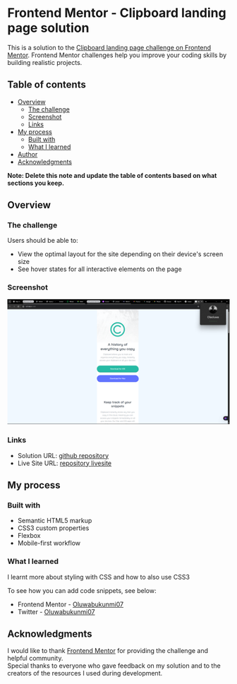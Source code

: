# Frontend Mentor - Clipboard landing page solution

This is a solution to the [Clipboard landing page challenge on Frontend Mentor](https://www.frontendmentor.io/challenges/clipboard-landing-page-5cc9bccd6c4c91111378ecb9). Frontend Mentor challenges help you improve your coding skills by building realistic projects. 

## Table of contents

- [Overview](#overview)
  - [The challenge](#the-challenge)
  - [Screenshot](#screenshot)
  - [Links](#links)
- [My process](#my-process)
  - [Built with](#built-with)
  - [What I learned](#what-i-learned)
- [Author](#author)
- [Acknowledgments](#acknowledgments)

**Note: Delete this note and update the table of contents based on what sections you keep.**

## Overview

### The challenge

Users should be able to:

- View the optimal layout for the site depending on their device's screen size
- See hover states for all interactive elements on the page

### Screenshot

![](./Screenshot%20(125).png)


### Links

- Solution URL: [github repository](https://github.com/Oluwabukunmi07/clipboard-landing-page.git)
- Live Site URL: [repository livesite](https://oluwabukunmi07.github.io/clipboard-landing-page/)

## My process

### Built with

- Semantic HTML5 markup
- CSS3 custom properties
- Flexbox
- Mobile-first workflow


### What I learned

I learnt more about styling with CSS and how to also use CSS3

To see how you can add code snippets, see below:



- Frontend Mentor - [Oluwabukunmi07](https://www.frontendmentor.io/profile/Oluwabukunmi07)
- Twitter - [Oluwabukunmi07](https://www.twitter.com/Oluwabukunmi07)



## Acknowledgments

I would like to thank [Frontend Mentor](https://www.frontendmentor.io/) for providing the challenge and helpful community.  
Special thanks to everyone who gave feedback on my solution and to the creators of the resources I used during development.

